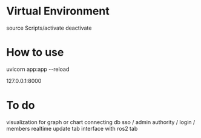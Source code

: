 # Virtual Environment
source Scripts/activate
deactivate

# How to use
uvicorn app:app --reload

127.0.0.1:8000

# To do
visualization for graph or chart
connecting db
sso / admin authority / login / members
realtime update tab
interface with ros2 tab



